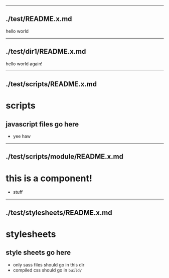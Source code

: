
---------------------
./test/README.x.md
---------------------
hello world

---------------------
./test/dir1/README.x.md
---------------------
hello world again!

---------------------
./test/scripts/README.x.md
---------------------
# scripts

## javascript files go here
- yee haw

---------------------
./test/scripts/module/README.x.md
---------------------
# this is a component!

- stuff
---------------------
./test/stylesheets/README.x.md
---------------------
# stylesheets

## style sheets go here
- only sass files should go in this dir
- compiled css should go in `build/`
